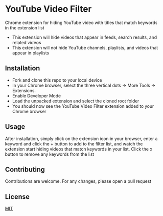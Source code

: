 # YouTube Video Filter

Chrome extension for hiding YouTube video with titles that match keywords in the extension list

- This extension will hide videos that appear in feeds, search results, and related videos
- This extension will not hide YouTube channels, playlists, and videos that appear in playlists

## Installation

- Fork and clone this repo to your local device
- In your Chrome browser, select the three vertical dots -> More Tools -> Extensions.
- Enable Developer Mode
- Load the unpacked extension and select the cloned root folder
- You should now see the YouTube Video Filter extension added to your Chrome browser

## Usage

After installation, simply click on the extension icon in your browser, enter a keyword and click the + button to add to the filter list, and watch the extension start hiding videos that match keywords in your list. Click the x button to remove any keywords from the list

## Contributing

Contributions are welcome. For any changes, please open a pull request

## License

[MIT](https://choosealicense.com/licenses/mit/)
